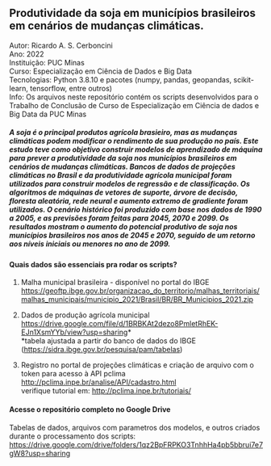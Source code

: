 ## Produtividade da soja em municípios brasileiros em cenários de mudanças climáticas.

Autor: Ricardo A. S. Cerboncini<br>
Ano: 2022<br>
Instituição: PUC Minas<br>
Curso: Especialização em Ciência de Dados e Big Data<br>
Tecnologias: Python 3.8.10 e pacotes (numpy, pandas, geopandas, scikit-learn, tensorflow, entre outros)<br>
Info: Os arquivos neste repositório contém os scripts desenvolvidos para o Trabalho de Conclusão de Curso de Especialização em Ciência de dados e Big Data da PUC Minas<br>

##### A soja é o principal produtos agrícola brasieiro, mas as mudanças climáticas podem modificar o rendimento de sua produção no país. Este estudo teve como objetivo construir modelos de aprendizado de máquina para prever a produtividade da soja nos municípios brasileiros em cenários de mudanças climáticas. Bancos de dados de projeções climáticas no Brasil e da produtividade agrícola municipal foram utilizados para construir modelos de regressão e de classificação. Os algoritmos de máquinas de vetores de suporte, árvore de decisão, floresta aleatória, rede neural e aumento extremo de gradiente foram utilizados. O cenário histórico foi produzido com base nos dados de 1990 a 2005, e as previsões foram feitas para 2045, 2070 e 2099. Os resultados mostram o aumento do potencial produtivo de soja nos municípios brasileiros nos anos de 2045 e 2070, seguido de um retorno aos níveis iniciais ou menores no ano de 2099.


#### Quais dados são essenciais pra rodar os scripts?

1) Malha municipal brasileira - disponível no portal do IBGE<br>
<a>https://geoftp.ibge.gov.br/organizacao_do_territorio/malhas_territoriais/malhas_municipais/municipio_2021/Brasil/BR/BR_Municipios_2021.zip<a/>

2) Dados de produção agrícola municipal<br>
<a>https://drive.google.com/file/d/1BRBKAt2dezo8PmletRhEK-EJn1XsmYYb/view?usp=sharing</a>*<br>
*tabela ajustada a partir do banco de dados do IBGE (<a>https://sidra.ibge.gov.br/pesquisa/pam/tabelas</a>)

3) Registro no portal de projeções climáticas e criação de arquivo com o token para acesso à API pclima
<a>http://pclima.inpe.br/analise/API/cadastro.html</a><br>
verifique tutorial em: <a>http://pclima.inpe.br/tutoriais/</a>

#### Acesse o repositório completo no Google Drive<br>
Tabelas de dados, arquivos com parametros dos modelos, e outros criados durante o processamento dos scripts:<br>
<a>https://drive.google.com/drive/folders/1qz2BpFRPKO3TnhhHa4pb5bbrui7e7gW8?usp=sharing</a>
